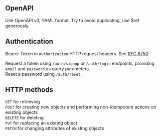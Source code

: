 ## OpenAPI

Use OpenAPI v3, YAML format. Try to avoid duplicating, use $ref generously.

## Authentication

Bearer Token in `Authorization` HTTP request headers. See [RFC 6750](https://tools.ietf.org/html/rfc6750)

Request a token using `/auth/signup` or `/auth/login` endpoints, providing `email` and `password` as query parameters.  
Reset a password using `/auth/reset`.

## HTTP methods

`GET` for retrieving  
`POST` for creating new objects and performing non-idempotent actions on existing objects  
`DELETE` for deleting  
`PUT` for replacing an existing object  
`PATCH` for changing attributes of existing objects
